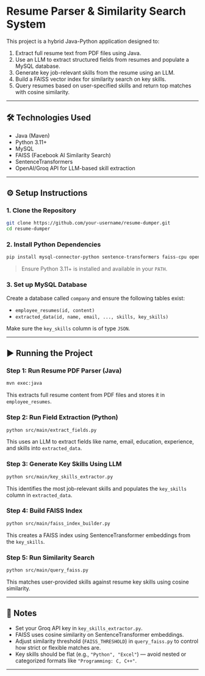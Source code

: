 
# Resume Parser & Similarity Search System

This project is a hybrid Java-Python application designed to:

1. Extract full resume text from PDF files using Java.
2. Use an LLM to extract structured fields from resumes and populate a MySQL database.
3. Generate key job-relevant skills from the resume using an LLM.
4. Build a FAISS vector index for similarity search on key skills.
5. Query resumes based on user-specified skills and return top matches with cosine similarity.

---

## 🛠️ Technologies Used

- Java (Maven)
- Python 3.11+
- MySQL
- FAISS (Facebook AI Similarity Search)
- SentenceTransformers
- OpenAI/Groq API for LLM-based skill extraction

---

## ⚙️ Setup Instructions

### 1. Clone the Repository

```bash
git clone https://github.com/your-username/resume-dumper.git
cd resume-dumper
```

### 2. Install Python Dependencies

```bash
pip install mysql-connector-python sentence-transformers faiss-cpu openai
```

> Ensure Python 3.11+ is installed and available in your `PATH`.

### 3. Set up MySQL Database

Create a database called `company` and ensure the following tables exist:

- `employee_resumes(id, content)`
- `extracted_data(id, name, email, ..., skills, key_skills)`

Make sure the `key_skills` column is of type `JSON`.

---

## ▶️ Running the Project

### Step 1: Run Resume PDF Parser (Java)

```bash
mvn exec:java
```

This extracts full resume content from PDF files and stores it in `employee_resumes`.

### Step 2: Run Field Extraction (Python)

```bash
python src/main/extract_fields.py
```

This uses an LLM to extract fields like name, email, education, experience, and skills into `extracted_data`.

### Step 3: Generate Key Skills Using LLM

```bash
python src/main/key_skills_extractor.py
```

This identifies the most job-relevant skills and populates the `key_skills` column in `extracted_data`.

### Step 4: Build FAISS Index

```bash
python src/main/faiss_index_builder.py
```

This creates a FAISS index using SentenceTransformer embeddings from the `key_skills`.

### Step 5: Run Similarity Search

```bash
python src/main/query_faiss.py
```

This matches user-provided skills against resume key skills using cosine similarity.

---

## 📌 Notes

- Set your Groq API key in `key_skills_extractor.py`.
- FAISS uses cosine similarity on SentenceTransformer embeddings.
- Adjust similarity threshold (`FAISS_THRESHOLD`) in `query_faiss.py` to control how strict or flexible matches are.
- Key skills should be flat (e.g., `"Python", "Excel"`) — avoid nested or categorized formats like `"Programming: C, C++"`.

---
